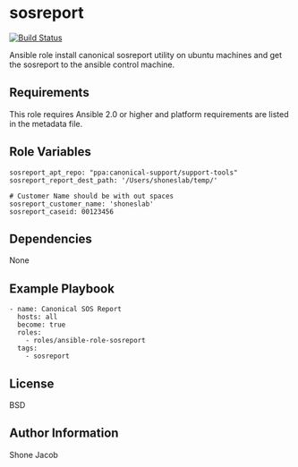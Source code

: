 sosreport
=========
[![Build Status](https://travis-ci.org/shoneslab/ansible-role-sosreport.svg?branch=master)](https://travis-ci.org/shoneslab/ansible-role-sosreport)

Ansible role install canonical sosreport utility on ubuntu machines and get the sosreport to the ansible control machine.

Requirements
------------

This role requires Ansible 2.0 or higher and platform requirements are listed in the metadata file.

Role Variables
--------------

```
sosreport_apt_repo: "ppa:canonical-support/support-tools"
sosreport_report_dest_path: '/Users/shoneslab/temp/'

# Customer Name should be with out spaces
sosreport_customer_name: 'shoneslab'
sosreport_caseid: 00123456
```

Dependencies
------------

None

Example Playbook
----------------

```
- name: Canonical SOS Report
  hosts: all
  become: true
  roles:
    - roles/ansible-role-sosreport
  tags:
    - sosreport
```


License
-------

BSD

Author Information
------------------

Shone Jacob
